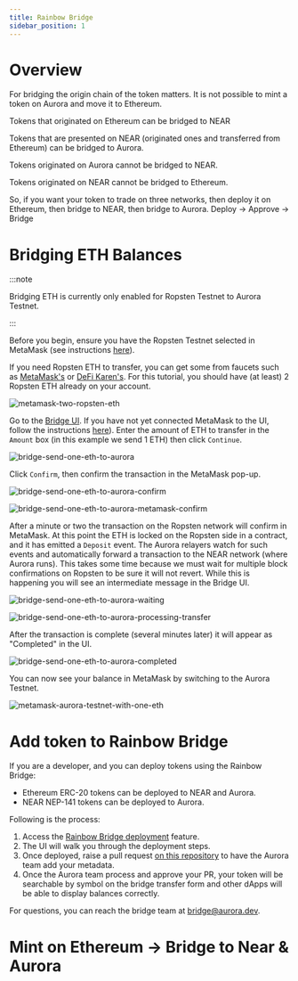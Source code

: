 ```yaml
---
title: Rainbow Bridge
sidebar_position: 1
---
```


# Overview

For bridging the origin chain of the token matters. It is not possible to mint a token on Aurora and move it to Ethereum. 

Tokens that originated on Ethereum can be bridged to NEAR

Tokens that are presented on NEAR (originated ones and transferred from Ethereum) can be bridged to Aurora.

Tokens originated on Aurora cannot be bridged to NEAR.

Tokens originated on NEAR cannot be bridged to Ethereum.

So, if you want your token to trade on three networks, then deploy it on Ethereum, then bridge to NEAR, 
then bridge to Aurora. Deploy → Approve → Bridge


# Bridging ETH Balances

:::note

Bridging ETH is currently only enabled for Ropsten Testnet to Aurora Testnet.

:::

Before you begin, ensure you have the Ropsten Testnet selected in MetaMask (see instructions [here](../Interact/testnet-faucet.md)).

If you need Ropsten ETH to transfer, you can get some from faucets such as [MetaMask's](https://faucet.metamask.io/) or [DeFi Karen's](https://faucet.ropsten.be/).
For this tutorial, you should have (at least) 2 Ropsten ETH already on your account.

![metamask-two-ropsten-eth](/img/metamask_two_ropsten_eth.png)

Go to the [Bridge UI](https://testnet.aurora.dev/bridge).
If you have not yet connected MetaMask to the UI, follow the instructions [here](../Interact/testnet-faucet.md)).
Enter the amount of ETH to transfer in the `Amount` box (in this example we send 1 ETH) then click `Continue`.

![bridge-send-one-eth-to-aurora](/img/bridge_send_one_eth_to_aurora.png)

Click `Confirm`, then confirm the transaction in the MetaMask pop-up.

![bridge-send-one-eth-to-aurora-confirm](/img/bridge_send_one_eth_to_aurora_confirm.png)

![bridge-send-one-eth-to-aurora-metamask-confirm](/img/bridge_send_one_eth_to_aurora_metamask_confirm.png)

After a minute or two the transaction on the Ropsten network will confirm in MetaMask.
At this point the ETH is locked on the Ropsten side in a contract, and it has emitted a `Deposit` event.
The Aurora relayers watch for such events and automatically forward a transaction to the NEAR network (where Aurora runs).
This takes some time because we must wait for multiple block confirmations on Ropsten to be sure it will not revert.
While this is happening you will see an intermediate message in the Bridge UI.

![bridge-send-one-eth-to-aurora-waiting](/img/bridge_send_one_eth_to_aurora_waiting.png)

![bridge-send-one-eth-to-aurora-processing-transfer](/img/bridge_send_one_eth_to_aurora_processing_transfer.png)

After the transaction is complete (several minutes later) it will appear as "Completed" in the UI.

![bridge-send-one-eth-to-aurora-completed](/img/bridge_send_one_eth_to_aurora_completed.png)

You can now see your balance in MetaMask by switching to the Aurora Testnet.

![metamask-aurora-testnet-with-one-eth](/img/metamask_aurora_testnet_with_one_eth.png)

# Add token to Rainbow Bridge

If you are a developer, and you can deploy tokens using the Rainbow Bridge:
- Ethereum ERC-20 tokens can be deployed to NEAR and Aurora.
- NEAR NEP-141 tokens can be deployed to Aurora.

Following is the process:
1. Access the [Rainbow Bridge deployment](https://rainbowbridge.app/deploy) feature.
2. The UI will walk you through the deployment steps.
3. Once deployed, raise a pull request [on this repository](https://github.com/aurora-is-near/bridge-assets) to have the Aurora team add your metadata.
4. Once the Aurora team process and approve your PR, your token will be searchable by symbol on the 
bridge transfer form and other dApps will be able to display balances correctly.

For questions, you can reach the bridge team at [bridge@aurora.dev](mailto:bridge@aurora.dev).


# Mint on Ethereum → Bridge to Near & Aurora
